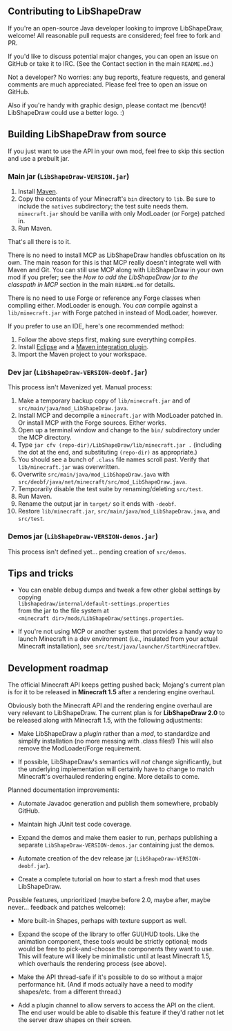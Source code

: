 ## Contributing to LibShapeDraw

If you're an open-source Java developer looking to improve LibShapeDraw,
welcome! All reasonable pull requests are considered; feel free to fork and PR.

If you'd like to discuss potential major changes, you can open an issue on
GitHub or take it to IRC. (See the Contact section in the main `README.md`.)

Not a developer? No worries: any bug reports, feature requests, and general
comments are much appreciated. Please feel free to open an issue on GitHub.

Also if you're handy with graphic design, please contact me (bencvt)!
LibShapeDraw could use a better logo. :)

## Building LibShapeDraw from source

If you just want to use the API in your own mod, feel free to skip this section
and use a prebuilt jar.

### Main jar (`LibShapeDraw-VERSION.jar`)

1.  Install [Maven](http://maven.apache.org/).
2.  Copy the contents of your Minecraft's `bin` directory to `lib`. Be sure to
    include the `natives` subdirectory; the test suite needs them.
    `minecraft.jar` should be vanilla with only ModLoader (or Forge) patched in.
3.  Run Maven.

That's all there is to it.

There is no need to install MCP as LibShapeDraw handles obfuscation on its own.
The main reason for this is that MCP really doesn't integrate well with Maven
and Git. You can still use MCP along with LibShapeDraw in your own mod if you
prefer; see the *How to add the LibShapeDraw jar to the classpath in MCP*
section in the main `README.md` for details.

There is no need to use Forge or reference any Forge classes when compiling
either. ModLoader is enough. You *can* compile against a `lib/minecraft.jar`
with Forge patched in instead of ModLoader, however.

If you prefer to use an IDE, here's one recommended method:

1.  Follow the above steps first, making sure everything compiles.
2.  Install [Eclipse](http://www.eclipse.org/) and a
    [Maven integration plugin](http://wiki.eclipse.org/M2E).
3.  Import the Maven project to your workspace.

### Dev jar (`LibShapeDraw-VERSION-deobf.jar`)

This process isn't Mavenized yet. Manual process:

1.  Make a temporary backup copy of `lib/minecraft.jar` and of
    `src/main/java/mod_LibShapeDraw.java`.
2.  Install MCP and decompile a `minecraft.jar` with ModLoader patched in.
    Or install MCP with the Forge sources. Either works.
3.  Open up a terminal window and change to the `bin/` subdirectory under the
    MCP directory.
4.  Type `jar cfv (repo-dir)/LibShapeDraw/lib/minecraft.jar .` (including the
    dot at the end, and substituting `(repo-dir)` as appropriate.)
5.  You should see a bunch of `.class` file names scroll past. Verify that
    `lib/minecraft.jar` was overwritten.
6.  Overwrite `src/main/java/mod_LibShapeDraw.java` with
    `src/deobf/java/net/minecraft/src/mod_LibShapeDraw.java`.
7.  Temporarily disable the test suite by renaming/deleting `src/test`.
8.  Run Maven.
9.  Rename the output jar in `target/` so it ends with `-deobf`.
10. Restore `lib/minecraft.jar`, `src/main/java/mod_LibShapeDraw.java`, and
    `src/test`.

### Demos jar (`LibShapeDraw-VERSION-demos.jar`)

This process isn't defined yet... pending creation of `src/demos`.

## Tips and tricks

 +  You can enable debug dumps and tweak a few other global settings by copying  
    `libshapedraw/internal/default-settings.properties`  
    from the jar to the file system at  
    `<minecraft dir>/mods/LibShapeDraw/settings.properties`.

 +  If you're not using MCP or another system that provides a handy way to
    launch Minecraft in a dev environment (i.e., insulated from your actual
    Minecraft installation), see
    `src/test/java/launcher/StartMinecraftDev`.

## Development roadmap

The official Minecraft API keeps getting pushed back; Mojang's current plan is
for it to be released in **Minecraft 1.5** after a rendering engine overhaul.

Obviously both the Minecraft API and the rendering engine overhaul are very
relevant to LibShapeDraw. The current plan is for **LibShapeDraw 2.0** to be
released along with Minecraft 1.5, with the following adjustments:

 +  Make LibShapeDraw a *plugin* rather than a *mod*, to standardize and
    simplify installation (no more messing with .class files!) This will also
    remove the ModLoader/Forge requirement.

 +  If possible, LibShapeDraw's semantics will *not* change significantly, but
    the underlying implementation will certainly have to change to match
    Minecraft's overhauled rendering engine. More details to come.

Planned documentation improvements:

 +  Automate Javadoc generation and publish them somewhere, probably GitHub.

 +  Maintain high JUnit test code coverage.

 +  Expand the demos and make them easier to run, perhaps publishing a separate
    `LibShapeDraw-VERSION-demos.jar` containing just the demos.

 +  Automate creation of the dev release jar (`LibShapeDraw-VERSION-deobf.jar`).

 +  Create a complete tutorial on how to start a fresh mod that uses
    LibShapeDraw.

Possible features, unprioritized (maybe before 2.0, maybe after, maybe never...
feedback and patches welcome):

 +  More built-in Shapes, perhaps with texture support as well.

 +  Expand the scope of the library to offer GUI/HUD tools. Like the animation
    component, these tools would be strictly optional; mods would be free to
    pick-and-choose the components they want to use. This will feature will
    likely be minimalistic until at least Minecraft 1.5, which overhauls the
    rendering process (see above).

 +  Make the API thread-safe if it's possible to do so without a major
    performance hit. (And if mods actually have a need to modify shapes/etc.
    from a different thread.)

 +  Add a plugin channel to allow servers to access the API on the client.
    The end user would be able to disable this feature if they'd rather not let
    the server draw shapes on their screen.
